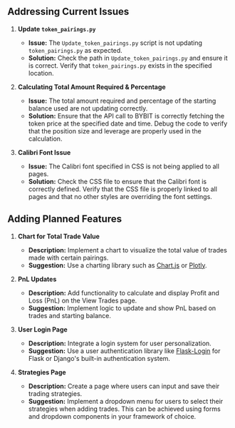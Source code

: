 ## Addressing Current Issues

1. **Update `token_pairings.py`**
   - **Issue:** The `Update_token_pairings.py` script is not updating `token_pairings.py` as expected.
   - **Solution:** Check the path in `Update_token_pairings.py` and ensure it is correct. Verify that `token_pairings.py` exists in the specified location.

2. **Calculating Total Amount Required & Percentage**
   - **Issue:** The total amount required and percentage of the starting balance used are not updating correctly.
   - **Solution:** Ensure that the API call to BYBIT is correctly fetching the token price at the specified date and time. Debug the code to verify that the position size and leverage are properly used in the calculation.

3. **Calibri Font Issue**
   - **Issue:** The Calibri font specified in CSS is not being applied to all pages.
   - **Solution:** Check the CSS file to ensure that the Calibri font is correctly defined. Verify that the CSS file is properly linked to all pages and that no other styles are overriding the font settings.

## Adding Planned Features

1. **Chart for Total Trade Value**
   - **Description:** Implement a chart to visualize the total value of trades made with certain pairings.
   - **Suggestion:** Use a charting library such as [Chart.js](https://www.chartjs.org/) or [Plotly](https://plotly.com/python/).

2. **PnL Updates**
   - **Description:** Add functionality to calculate and display Profit and Loss (PnL) on the View Trades page.
   - **Suggestion:** Implement logic to update and show PnL based on trades and starting balance.

3. **User Login Page**
   - **Description:** Integrate a login system for user personalization.
   - **Suggestion:** Use a user authentication library like [Flask-Login](https://flask-login.readthedocs.io/en/latest/) for Flask or Django's built-in authentication system.

4. **Strategies Page**
   - **Description:** Create a page where users can input and save their trading strategies.
   - **Suggestion:** Implement a dropdown menu for users to select their strategies when adding trades. This can be achieved using forms and dropdown components in your framework of choice.
